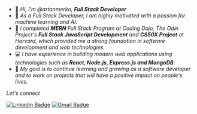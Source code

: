 
- 👋 *Hi, I’m @artanmerko, **Full Stack Developer***
- 👀 *As a Full Stack Developer, I am highly motivated  with a passion for machine learning and AI.*
- 🌱 *I completed **MERN** Full Stack Program at Coding Dojo, The Odin Project's **Full Stack JavaScript Development** and **CS50X Project** at Harvard, which provided me a strong foundation in software development and web technologies.* 
- 💻 *I have experience in building modern web applications using technologies such as **React, Node.js, Express.js and MongoDB**.*
- 🎯 *My goal is to continue learning and growing as a software developer and to work on projects that will have a positive impact on people's lives.*


*Let's connect*
<!-- #### 🔗[LinkedIn](https://www.linkedin.com/in/artanmerko/)
#### 📧 <a href = "mailto: artanmerko@gmail.com"><i>Email<i></a> -->
  
[![Linkedin Badge](https://img.shields.io/badge/-artanmerko-blue?style=flat&logo=Linkedin&logoColor=white&link=https://www.linkedin.com/in/artanmerko/)](https://www.linkedin.com/in/artanmerko/)
[![Gmail Badge](https://img.shields.io/badge/-artanmerko@gmail.com-d14836?style=flat&logo=Gmail&logoColor=white&link=mailto:mailto:artanmerko@gmail.com)](mailto:artanmerko@gmail.com)
  
<!-- -
artanmerko/artanmerko is a ✨ special ✨ repository because its `README.md` (this file) appears on your GitHub profile.
You can click the Preview link to take a look at your changes.
- ![image title](https://rushter.com/counter.svg)

![image title](https://rushter.com/counter.svg)
![github](https://img.shields.io/badge/GitHub-000000?style=for-the-badge&logo=G!itHub&logoColor=white)
`

--->
